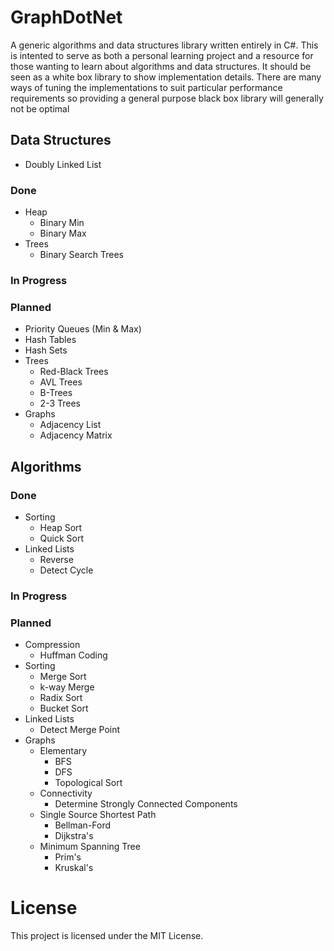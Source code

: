 # GraphDotNet

A generic algorithms and data structures library written entirely in C#. This is intented to serve as both a personal learning project and a resource for those wanting to learn about algorithms and data structures. It should be seen as a white box library to show implementation details. There are many ways of tuning the implementations to suit particular performance requirements so providing a general purpose black box library will generally not be optimal

## Data Structures

- Doubly Linked List

### Done

- Heap
  - Binary Min
  - Binary Max
- Trees
  - Binary Search Trees

### In Progress


### Planned

- Priority Queues (Min & Max)
- Hash Tables
- Hash Sets
- Trees
  - Red-Black Trees
  - AVL Trees
  - B-Trees
  - 2-3 Trees
- Graphs
  - Adjacency List
  - Adjacency Matrix

## Algorithms

### Done

- Sorting
  - Heap Sort
  - Quick Sort
- Linked Lists
  - Reverse 
  - Detect Cycle

### In Progress

### Planned

- Compression
  - Huffman Coding
- Sorting
  - Merge Sort
  - k-way Merge
  - Radix Sort
  - Bucket Sort
- Linked Lists
  - Detect Merge Point
- Graphs
  - Elementary
    - BFS
    - DFS
    - Topological Sort
  - Connectivity
    - Determine Strongly Connected Components
  - Single Source Shortest Path
    - Bellman-Ford
    - Dijkstra's
  - Minimum Spanning Tree
    - Prim's
    - Kruskal's

# License

This project is licensed under the MIT License.